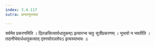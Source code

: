 ```yaml
---
index: 3.4.117
sutra: छन्दस्युभयथा

---
```

 सर्वमेव प्रकरणमिति । ठ्तिङसित्सार्वधातुकम्ऽ इत्यारभ्य चतुः सूत्रीप्रकरणम् । भूभावो न भवतीति । तदानीभेवार्धधातुकत्वात् ठ्श्नसोरल्लोपःऽ इत्यस्याभावः ॥